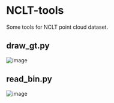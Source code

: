 # NCLT-tools
Some tools for NCLT point cloud dataset.
## draw_gt.py
![image](https://github.com/SpadyDong/NCLT-tools/assets/47657625/99a02162-527b-41da-9dfd-447c903647f7)
## read_bin.py
![image](https://github.com/SpadyDong/NCLT-tools/assets/47657625/7870f12f-f899-4b02-a0f1-eb3aeb02fa2d)
